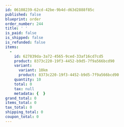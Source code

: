 ```yaml
---
id: 06108239-62cd-42be-9b4d-d63d2888f85c
published: false
blueprint: order
order_number: 244
title: ' '
is_paid: false
is_shipped: false
is_refunded: false
items:
  -
    id: 627839da-3a72-4565-9ced-33af16cd7cd5
    product: 8373c220-19f3-4452-b9d5-7f9a566bcd90
    variant:
      variant: 10km
      product: 8373c220-19f3-4452-b9d5-7f9a566bcd90
    quantity: 10
    total: 0
    tax: null
    metadata: {  }
grand_total: 0
items_total: 0
tax_total: 0
shipping_total: 0
coupon_total: 0
---
```

